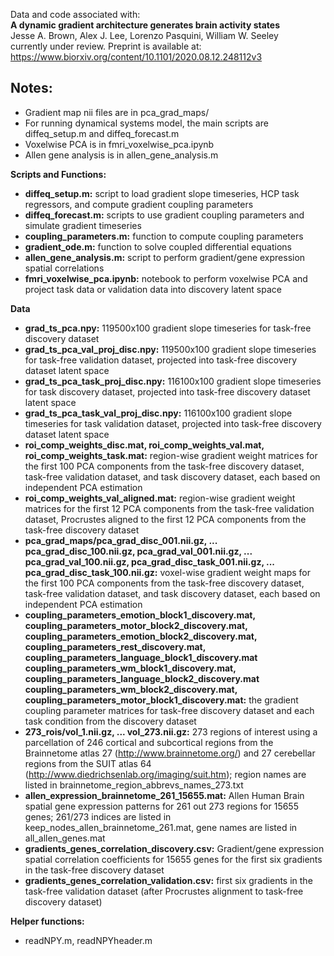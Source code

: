 Data and code associated with:  
**A dynamic gradient architecture generates brain activity states**  
Jesse A. Brown, Alex J. Lee, Lorenzo Pasquini, William W. Seeley  
currently under review. Preprint is available at: https://www.biorxiv.org/content/10.1101/2020.08.12.248112v3

## Notes:
- Gradient map nii files are in pca_grad_maps/
- For running dynamical systems model, the main scripts are diffeq_setup.m and diffeq_forecast.m
- Voxelwise PCA is in fmri_voxelwise_pca.ipynb
- Allen gene analysis is in allen_gene_analysis.m


**Scripts and Functions:**

- **diffeq_setup.m:** script to load gradient slope timeseries, HCP task regressors, and compute gradient coupling parameters
- **diffeq_forecast.m:** scripts to use gradient coupling parameters and simulate gradient timeseries 
- **coupling_parameters.m:** function to compute coupling parameters
- **gradient_ode.m:** function to solve coupled differential equations
- **allen_gene_analysis.m:** script to perform gradient/gene expression spatial correlations
- **fmri_voxelwise_pca.ipynb:** notebook to perform voxelwise PCA and project task data or validation data into discovery latent space

**Data**
- **grad_ts_pca.npy:** 119500x100 gradient slope timeseries for task-free discovery dataset
- **grad_ts_pca_val_proj_disc.npy:** 119500x100 gradient slope timeseries for task-free validation dataset, projected into task-free discovery dataset latent space
- **grad_ts_pca_task_proj_disc.npy:** 116100x100 gradient slope timeseries for task discovery dataset, projected into task-free discovery dataset latent space
- **grad_ts_pca_task_val_proj_disc.npy:** 116100x100 gradient slope timeseries for task validation dataset, projected into task-free discovery dataset latent space
- **roi_comp_weights_disc.mat, roi_comp_weights_val.mat, roi_comp_weights_task.mat:** region-wise gradient weight matrices for the first 100 PCA components from the task-free discovery dataset, task-free validation dataset, and task discovery dataset, each based on independent PCA estimation
- **roi_comp_weights_val_aligned.mat:** region-wise gradient weight matrices for the first 12 PCA components from the task-free validation dataset, Procrustes aligned to the first 12 PCA components from the task-free discovery dataset
- **pca_grad_maps/pca_grad_disc_001.nii.gz, ... pca_grad_disc_100.nii.gz, pca_grad_val_001.nii.gz, ... pca_grad_val_100.nii.gz, pca_grad_disc_task_001.nii.gz, ... pca_grad_disc_task_100.nii.gz:** voxel-wise gradient weight maps for the first 100 PCA components from the task-free discovery dataset, task-free validation dataset, and task discovery dataset, each based on independent PCA estimation
- **coupling_parameters_emotion_block1_discovery.mat, coupling_parameters_motor_block2_discovery.mat, coupling_parameters_emotion_block2_discovery.mat, coupling_parameters_rest_discovery.mat, coupling_parameters_language_block1_discovery.mat coupling_parameters_wm_block1_discovery.mat, coupling_parameters_language_block2_discovery.mat coupling_parameters_wm_block2_discovery.mat, coupling_parameters_motor_block1_discovery.mat:** the gradient coupling parameter matrices for task-free discovery dataset and each task condition from the discovery dataset
- **273_rois/vol_1.nii.gz, ... vol_273.nii.gz:** 273 regions of interest using a parcellation of 246 cortical and subcortical regions from the Brainnetome atlas 27 (http://www.brainnetome.org/) and 27 cerebellar regions from the SUIT atlas 64 (http://www.diedrichsenlab.org/imaging/suit.htm); region names are listed in brainnetome_region_abbrevs_names_273.txt
- **allen_expression_brainnetome_261_15655.mat:** Allen Human Brain spatial gene expression patterns for 261 out 273 regions for 15655 genes; 261/273 indices are listed in keep_nodes_allen_brainnetome_261.mat, gene names are listed in all_allen_genes.mat
- **gradients_genes_correlation_discovery.csv:** Gradient/gene expression spatial correlation coefficients for 15655 genes for the first six gradients in the task-free discovery dataset
- **gradients_genes_correlation_validation.csv:** first six gradients in the task-free validation dataset (after Procrustes alignment to task-free discovery dataset)


**Helper functions:**
- readNPY.m, readNPYheader.m
